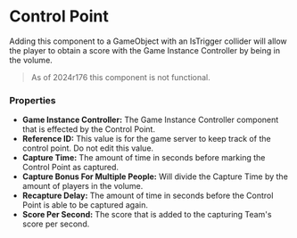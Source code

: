 # Control Point
Adding this component to a GameObject with an IsTrigger collider will allow the player to obtain a score with the Game Instance Controller by being in the volume.
> As of 2024r176 this component is not functional.

### Properties

+ **Game Instance Controller:** The Game Instance Controller component that is effected by the Control Point.
+ **Reference ID:** This value is for the game server to keep track of the control point. Do not edit this value.
+ **Capture Time:** The amount of time in seconds before marking the Control Point as captured.
+ **Capture Bonus For Multiple People:** Will divide the Capture Time by the amount of players in the volume.
+ **Recapture Delay:** The amount of time in seconds before the Control Point is able to be captured again.
+ **Score Per Second:** The score that is added to the capturing Team's score per second.

